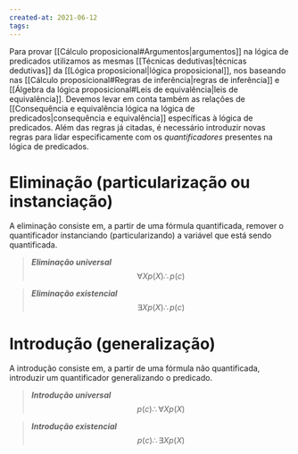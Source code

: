 ```yaml
---
created-at: 2021-06-12
tags:
---
```

Para provar [[Cálculo proposicional#Argumentos|argumentos]] na lógica de predicados utilizamos as mesmas [[Técnicas dedutivas|técnicas dedutivas]] da [[Lógica proposicional|lógica proposicional]], nos baseando nas [[Cálculo proposicional#Regras de inferência|regras de inferência]] e [[Álgebra da lógica proposicional#Leis de equivalência|leis de equivalência]]. Devemos levar em conta também as relações de [[Consequência e equivalência lógica na lógica de predicados|consequência e equivalência]] específicas à lógica de predicados.
Além das regras já citadas, é necessário introduzir novas regras para lidar especificamente com os *quantificadores* presentes na lógica de predicados.

# Eliminação (particularização ou instanciação)
A eliminação consiste em, a partir de uma fórmula quantificada, remover o quantificador instanciando (particularizando) a variável que está sendo quantificada.

> ***Eliminação universal***
$$
  \forall X p(X) \therefore p(c)
$$

> ***Eliminação existencial***
$$
  \exists X p(X) \therefore p(c)
$$

# Introdução (generalização)
A introdução consiste em, a partir de uma fórmula não quantificada, introduzir um quantificador generalizando o predicado.

> ***Introdução universal***
$$
  p(c) \therefore \forall X p(X)
$$

> ***Introdução existencial***
$$
  p(c) \therefore \exists X p(X)
$$